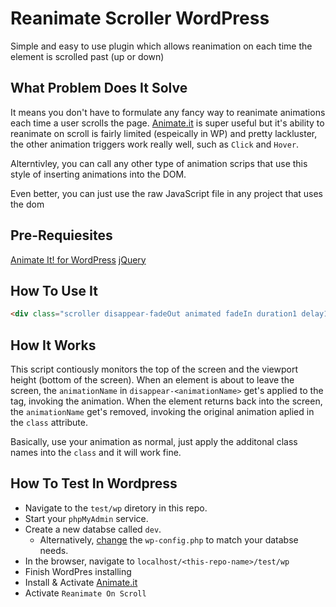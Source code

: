 # Reanimate Scroller WordPress

Simple and easy to use plugin which allows reanimation on each time the element is scrolled past (up or down)

## What Problem Does It Solve

It means you don't have to formulate any fancy way to reanimate animations each time a user scrolls the page. [Animate.it](https://animate.style/) is super useful but it's ability to reanimate on scroll is fairly limited (espeically in WP) and pretty lackluster, the other animation triggers work really well, such as `Click` and `Hover`. 

Alterntivley, you can call any other type of animation scrips that use this style of inserting animations into the DOM.

Even better, you can just use the raw JavaScript file in any project that uses the dom

## Pre-Requiesites

[Animate It! for WordPress](https://wordpress.org/plugins/animate-it/)
[jQuery](https://jquery.com/download/)

## How To Use It

```html
<div class="scroller disappear-fadeOut animated fadeIn duration1 delay1"></div>
```

## How It Works

This script contiously monitors the top of the screen and the viewport height (bottom of the screen). When an element is about to leave the screen, the `animationName` in `disappear-<animationName>` get's applied to the tag, invoking the animation. When the element returns back into the screen, the `animationName` get's removed, invoking the original animation aplied in the `class` attribute.

Basically, use your animation as normal, just apply the additonal class names into the `class` and it will work fine.

## How To Test In Wordpress

- Navigate to the `test/wp` diretory in this repo.
- Start your `phpMyAdmin` service.
- Create a new databse called `dev`.
  - Alternatively, [change](https://wordpress.org/support/article/editing-wp-config-php/) the `wp-config.php` to match your databse needs.
- In the browser, navigate to `localhost/<this-repo-name>/test/wp`
- Finish WordPres installing
- Install & Activate [Animate.it](https://animate.style/)
- Activate `Reanimate On Scroll`